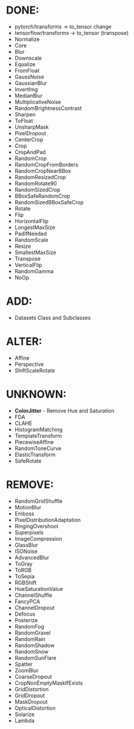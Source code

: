 # DONE:
* pytorch/transforms -> to_tensor change
* tensorflow/transforms -> to_tensor (transpose)
* Normalize
* Core
* Blur
* Downscale
* Equalize
* FromFloat
* GaussNoise
* GaussianBlur
* InvertImg
* MedianBlur
* MultiplicativeNoise
* RandomBrightnessContrast
* Sharpen
* ToFloat
* UnsharpMask
* PixelDropout
* CenterCrop
* Crop
* CropAndPad
* RandomCrop
* RandomCropFromBorders
* RandomCropNearBBox
* RandomResizedCrop
* RandomRotate90
* RandomSizedCrop
* BBoxSafeRandomCrop
* RandomSizedBBoxSafeCrop
* Rotate
* Flip
* HorizontalFlip
* LongestMaxSize
* PadIfNeeded
* RandomScale
* Resize
* SmallestMaxSize
* Transpose
* VerticalFlip
* RandomGamma
* NoOp

# ADD:
* Datasets Class and Subclasses


# ALTER:

* Affine
* Perspective
* ShiftScaleRotate

# UNKNOWN:

* **ColorJitter** - Remove Hue and Saturation
* FDA
* CLAHE
* HistogramMatching
* TemplateTransform
* PiecewiseAffine
* RandomToneCurve
* ElasticTransform
* SafeRotate

# REMOVE:

* RandomGridShuffle
* MotionBlur
* Emboss
* PixelDistributionAdaptation
* RingingOvershoot
* Superpixels
* ImageCompression
* GlassBlur
* ISONoise
* AdvancedBlur
* ToGray
* ToRGB
* ToSepia
* RGBShift
* HueSaturationValue
* ChannelShuffle
* FancyPCA
* ChannelDropout
* Defocus
* Posterize
* RandomFog
* RandomGravel
* RandomRain
* RandomShadow
* RandomSnow
* RandomSunFlare
* Spatter
* ZoomBlur
* CoarseDropout
* CropNonEmptyMaskIfExists
* GridDistortion
* GridDropout
* MaskDropout
* OpticalDistortion
* Solarize
* Lambda
